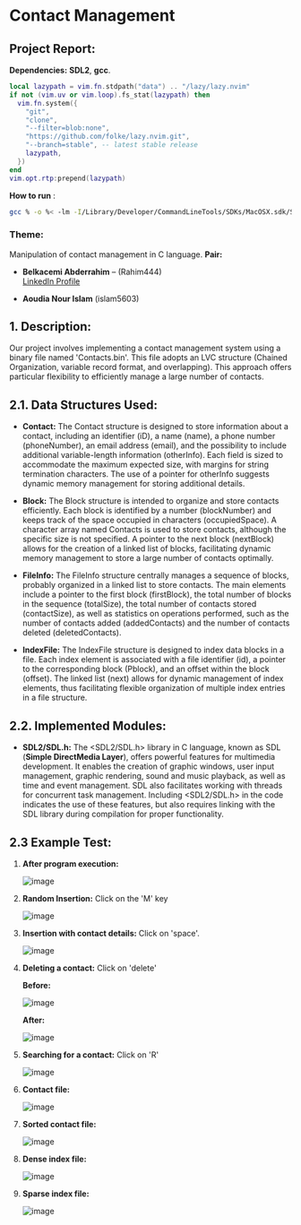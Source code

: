 # **Contact Management**
## **Project Report:**

**Dependencies:** **SDL2**, **gcc**.

```lua
local lazypath = vim.fn.stdpath("data") .. "/lazy/lazy.nvim"
if not (vim.uv or vim.loop).fs_stat(lazypath) then
  vim.fn.system({
    "git",
    "clone",
    "--filter=blob:none",
    "https://github.com/folke/lazy.nvim.git",
    "--branch=stable", -- latest stable release
    lazypath,
  })
end
vim.opt.rtp:prepend(lazypath)
```

**How to run** :
```bash
gcc % -o %< -lm -I/Library/Developer/CommandLineTools/SDKs/MacOSX.sdk/System/Library/Frameworks/SDL2.framework/Headers -Wl,-rpath,/Library/Frameworks -F/Library/Developer/CommandLineTools/SDKs/MacOSX.sdk/System/Library/Frameworks -framework SDL2
```


### **Theme:**

Manipulation of contact management in C language. **Pair:**

- **Belkacemi Abderrahim** – (Rahim444)  
  [LinkedIn Profile](https://www.linkedin.com/in/belkacemi-abderrahim-80320a184/)

- **Aoudia Nour Islam** (islam5603)

## 1. **Description:**

Our project involves implementing a contact management system using a binary file named 'Contacts.bin'. This file adopts an LVC structure (Chained Organization, variable record format, and overlapping). This approach offers particular flexibility to efficiently manage a large number of contacts.

## **2.1. Data Structures Used:**

- **Contact:** The Contact structure is designed to store information about a contact, including an identifier (iD), a name (name), a phone number (phoneNumber), an email address (email), and the possibility to include additional variable-length information (otherInfo). Each field is sized to accommodate the maximum expected size, with margins for string termination characters. The use of a pointer for otherInfo suggests dynamic memory management for storing additional details.

- **Block:** The Block structure is intended to organize and store contacts efficiently. Each block is identified by a number (blockNumber) and keeps track of the space occupied in characters (occupiedSpace). A character array named Contacts is used to store contacts, although the specific size is not specified. A pointer to the next block (nextBlock) allows for the creation of a linked list of blocks, facilitating dynamic memory management to store a large number of contacts optimally.

- **FileInfo:** The FileInfo structure centrally manages a sequence of blocks, probably organized in a linked list to store contacts. The main elements include a pointer to the first block (firstBlock), the total number of blocks in the sequence (totalSize), the total number of contacts stored (contactSize), as well as statistics on operations performed, such as the number of contacts added (addedContacts) and the number of contacts deleted (deletedContacts).

- **IndexFile:** The IndexFile structure is designed to index data blocks in a file. Each index element is associated with a file identifier (id), a pointer to the corresponding block (Pblock), and an offset within the block (offset). The linked list (next) allows for dynamic management of index elements, thus facilitating flexible organization of multiple index entries in a file structure.

## **2.2. Implemented Modules:**

- **SDL2/SDL.h:** The \<SDL2/SDL.h\> library in C language, known as SDL (**Simple DirectMedia Layer**), offers powerful features for multimedia development. It enables the creation of graphic windows, user input management, graphic rendering, sound and music playback, as well as time and event management. SDL also facilitates working with threads for concurrent task management. Including \<SDL2/SDL.h\> in the code indicates the use of these features, but also requires linking with the SDL library during compilation for proper functionality.

## **2.3 Example Test:**

1. **After program execution:**

   ![image](https://raw.githubusercontent.com/Rahim-444/ProjectSfsd/master/assets/image1.png)

2. **Random Insertion:** Click on the 'M' key

   ![image](https://raw.githubusercontent.com/Rahim-444/ProjectSfsd/master/assets/image2.png)

3. **Insertion with contact details:** Click on 'space'.

   ![image](https://raw.githubusercontent.com/Rahim-444/ProjectSfsd/master/assets/image3.png)

4. **Deleting a contact:** Click on 'delete'

   **Before:**

   ![image](https://raw.githubusercontent.com/Rahim-444/ProjectSfsd/master/assets/image4.png)

   **After:**

   ![image](https://raw.githubusercontent.com/Rahim-444/ProjectSfsd/master/assets/image5.png)

5. **Searching for a contact:** Click on 'R'

   ![image](https://raw.githubusercontent.com/Rahim-444/ProjectSfsd/master/assets/image6.png)

6. **Contact file:**

   ![image](https://raw.githubusercontent.com/Rahim-444/ProjectSfsd/master/assets/image8.png)

7. **Sorted contact file:**

   ![image](https://raw.githubusercontent.com/Rahim-444/ProjectSfsd/master/assets/image10.png)

8. **Dense index file:**

   ![image](https://raw.githubusercontent.com/Rahim-444/ProjectSfsd/master/assets/image7.png)

9. **Sparse index file:**

   ![image](https://raw.githubusercontent.com/Rahim-444/ProjectSfsd/master/assets/image9.png)
